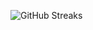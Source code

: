![GitHub Streaks](https://github-streaks-mqc9.onrender.com/streak/happilli/image?theme=midnight&cache_bust=1743090935&lang=ja)
